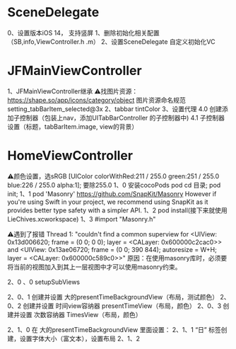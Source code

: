 # SceneDelegate
0、设置版本iOS 14， 支持竖屏
1、删除初始化相关配置（SB,info,ViewController.h .m）
2、设置SceneDelegate 自定义初始化VC

# JFΜainViewController
1、JFΜainViewController继承
⚠️找图片资源：https://shape.so/app/icons/category/object 
图片资源命名规范 setting_tabBarItem_selected@3x
2、tabbar tintColor
3、设置代理
4.0 创建添加子控制器（包装上nav，添加UITabBarController 的子控制器中)
4.1 子控制器设置（标题，tabBarItem.image, view的背景）

# HomeViewController
⚠️颜色设置，选sRGB  [UIColor colorWithRed:211 / 255.0 green:251 / 255.0 blue:226 / 255.0 alpha:1]; 要除255.0
1、0 安装cocoPods pod cd 目录; pod init; 
1、1 pod 'Masonry'  https://github.com/SnapKit/Masonry
However if you're using Swift in your project, we recommend using SnapKit as it provides better type safety with a simpler API.
1、2 pod install(接下来就使用LieChives.xcworkspace)
1、3 #import "Masonry.h"

⚠️遇到了报错
Thread 1: "couldn't find a common superview for <UIView: 0x13d006620; frame = (0 0; 0 0); layer = <CALayer: 0x600000c2cac0>> and <UIView: 0x13ae06720; frame = (0 0; 390 844); autoresize = W+H; layer = <CALayer: 0x600000c589c0>>"
原因：在使用masonry库时，必须要将当前的视图加入到其上一层视图中才可以使用masonry约束。

2、0 、0 setupSubViews

2、0、1 创建并设置 大的presentTimeBackgroundView（布局，测试颜色）
2、0、2 创建并设置 时间view容纳器 presentTimeView（布局，颜色）
2、0、3 创建并设置 次数容纳器 TimesView（布局，颜色）

2、1、0 在 大的presentTimeBackgroundView 里面设置：
2、1、1 “日” 标签创建，设置字体大小（富文本），设置布局
2、1、2 









